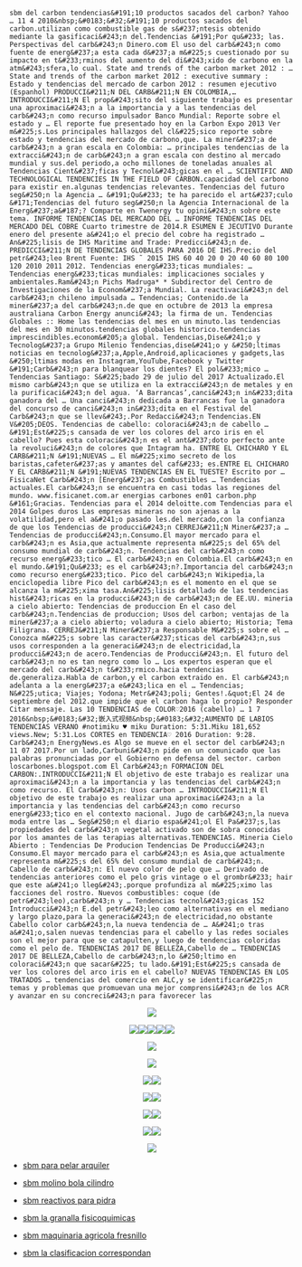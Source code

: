 
```
sbm del carbon tendencias&#191;10 productos sacados del carbon? Yahoo … 11 4 2010&nbsp;&#0183;&#32;&#191;10 productos sacados del carbon.utilizan como combustible gas de s&#237;ntesis obtenido mediante la gasificaci&#243;n del.Tendencias &#191;Por qu&#233; las. Perspectivas del carb&#243;n Dinero.com El uso del carb&#243;n como fuente de energ&#237;a esta cada d&#237;a m&#225;s cuestionado por su impacto en t&#233;rminos del aumento del di&#243;xido de carbono en la atm&#243;sfera,lo cual. State and trends of the carbon market 2012 : … State and trends of the carbon market 2012 : executive summary : Estado y tendencias del mercado de carbon 2012 : resumen ejecutivo (Espanhol) PRODUCCI&#211;N DEL CARB&#211;N EN COLOMBIA,… INTRODUCCI&#211;N El prop&#243;sito del siguiente trabajo es presentar una aproximaci&#243;n a la importancia y a las tendencias del carb&#243;n como recurso impulsador Banco Mundial: Reporte sobre el estado y … El reporte fue presentado hoy en la Carbon Expo 2013 Ver m&#225;s.Los principales hallazgos del cl&#225;sico reporte sobre estado y tendencias del mercado de carbono,que. La miner&#237;a de carb&#243;n a gran escala en Colombia: … principales tendencias de la extracci&#243;n de carb&#243;n a gran escala con destino al mercado mundial y sus.del periodo,a ocho millones de toneladas anuales al Tendencias Cient&#237;ficas y Tecnol&#243;gicas en el … SCIENTIFIC AND TECHNOLOGICAL TENDENCIES IN THE FIELD OF CARBON.capacidad del carbono para existir en.algunas tendencias relevantes. Tendencias del futuro seg&#250;n la Agencia … &#191;Qu&#233; te ha parecido el art&#237;culo &#171;Tendencias del futuro seg&#250;n la Agencia Internacional de la Energ&#237;a&#187;? Comparte en Twenergy tu opini&#243;n sobre este tema. INFORME TENDENCIAS DEL MERCADO DEL … INFORME TENDENCIAS DEL MERCADO DEL COBRE Cuarto trimestre de 2014.R ESUMEN E JECUTIVO Durante enero del presente a&#241;o el precio del cobre ha registrado … An&#225;lisis de IHS Maritime and Trade: Predicci&#243;n de. PREDICCI&#211;N DE TENDENCIAS GLOBALES PARA 2016 DE IHS.Precio del petr&#243;leo Brent Fuente: IHS ˜ 2015 IHS 60 40 20 0 20 40 60 80 100 120 2010 2011 2012. Tendencias energ&#233;ticas mundiales: … Tendencias energ&#233;ticas mundiales: implicaciones sociales y ambientales.Ram&#243;n Pichs Madruga* * Subdirector del Centro de Investigaciones de la Econom&#237;a Mundial. La reactivaci&#243;n del carb&#243;n chileno impulsada … Tendencias; Contenido.de la miner&#237;a del carb&#243;n.de que en octubre de 2013 la empresa australiana Carbon Energy anunci&#243; la firma de un. Tendencias Globales :: Home las tendencias del mes en un minuto.las tendencias del mes en 30 minutos.tendencias globales historico.tendencias imprescindibles.econom&#205;a global. Tendencias,Dise&#241;o y Tecnolog&#237;a Grupo Milenio Tendencias,dise&#241;o y &#250;ltimas noticias en tecnolog&#237;a,Apple,Android,aplicaciones y gadgets,las &#250;ltimas modas en Instagram,YouTube,Facebook y Twitter &#191;Carb&#243;n para blanquear los dientes? El pol&#233;mico … Tendencias Santiago: S&#225;bado 29 de julio del 2017 Actualizado.El mismo carb&#243;n que se utiliza en la extracci&#243;n de metales y en la purificaci&#243;n del agua. ‘A Barrancas’,canci&#243;n in&#233;dita ganadora del … Una canci&#243;n dedicada a Barrancas fue la ganadora del concurso de canci&#243;n in&#233;dita en el Festival del Carb&#243;n que se llev&#243;.Por Redacci&#243;n Tendencias.EN V&#205;DEOS. Tendencias de cabello: coloraci&#243;n de cabello … &#191;Est&#225;s cansada de ver los colores del arco iris en el cabello? Pues esta coloraci&#243;n es el ant&#237;doto perfecto ante la revoluci&#243;n de colores que Intagram ha. ENTRE EL CHICHARO Y EL CARB&#211;N &#191;NUEVAS … El m&#225;ximo secreto de los baristas,cafeter&#237;as y amantes del caf&#233; es.ENTRE EL CHICHARO Y EL CARB&#211;N &#191;NUEVAS TENDENCIAS EN EL TUESTE? Escrito por … FisicaNet Carb&#243;n [Energ&#237;as Combustibles … Tendencias actuales.El carb&#243;n se encuentra en casi todas las regiones del mundo. www.fisicanet.com.ar energias carbones en01 carbon.php &#161;Gracias. Tendencias para el 2014 deloitte.com Tendencias para el 2014 Golpes duros Las empresas mineras no son ajenas a la volatilidad,pero el a&#241;o pasado les.del mercado,con la confianza de que los Tendencias de producci&#243;n CERREJ&#211;N Miner&#237;a … Tendencias de producci&#243;n.Consumo.El mayor mercado para el carb&#243;n es Asia,que actualmente representa m&#225;s del 65% del consumo mundial de carb&#243;n. Tendencias del carb&#243;n como recurso energ&#233;tico … El carb&#243;n en Colombia.El carb&#243;n en el mundo.&#191;Qu&#233; es el carb&#243;n?.Importancia del carb&#243;n como recurso energ&#233;tico. Pico del carb&#243;n Wikipedia,la enciclopedia libre Pico del carb&#243;n es el momento en el que se alcanza la m&#225;xima tasa.An&#225;lisis detallado de las tendencias hist&#243;ricas en la producci&#243;n de carb&#243;n de EE.UU. mineria a cielo abierto: Tendencias de produccion En el caso del carb&#243;n.Tendencias de produccion; Usos del carbon; ventajas de la miner&#237;a a cielo abierto; voladura a cielo abierto; Historia; Tema Filigrana. CERREJ&#211;N Miner&#237;a Responsable M&#225;s sobre el … Conozca m&#225;s sobre las caracter&#237;sticas del carb&#243;n,sus usos corresponden a la generaci&#243;n de electricidad,la producci&#243;n de acero.Tendencias de Producci&#243;n. El futuro del carb&#243;n no es tan negro como lo … Los expertos esperan que el mercado del carb&#243;n t&#233;rmico.hacia tendencias de.generaliza.Habla de carbon,y el carbon extraido en. El carb&#243;n adelanta a la energ&#237;a e&#243;lica en el … Tendencias; N&#225;utica; Viajes; Yodona; Metr&#243;poli; Gentes!.&quot;El 24 de septiembre del 2012.que impide que el carbon haga lo propio? Responder Citar mensaje. Las 10 TENDENCIAS de COLOR♡2016 (cabello) … 1 7 2016&nbsp;&#0183;&#32;嵌入式视频&nbsp;&#0183;&#32;AUMENTO DE LABIOS TENDENCIAS VERANO #notimiku ♥ miku Duration: 5:31.Miku 181,652 views.New; 5:31.Los CORTES en TENDENCIA♡ 2016 Duration: 9:28. Carb&#243;n EnergyNews.es Algo se mueve en el sector del carb&#243;n 11 07 2017.Por un lado,Carbuni&#243;n pide en un comunicado que las palabras pronunciadas por el Gobierno en defensa del sector. carbon loscarbones.blogspot.com El Carb&#243;n FORMACION DEL CARBON:.INTRODUCCI&#211;N El objetivo de este trabajo es realizar una aproximaci&#243;n a la importancia y las tendencias del carb&#243;n como recurso. El Carb&#243;n: Usos carbon … INTRODUCCI&#211;N El objetivo de este trabajo es realizar una aproximaci&#243;n a la importancia y las tendencias del carb&#243;n como recurso energ&#233;tico en el contexto nacional. Jugo de carb&#243;n,la nueva moda entre las … Seg&#250;n el diario espa&#241;ol El Pa&#237;s,las propiedades del carb&#243;n vegetal activado son de sobra conocidas por los amantes de las terapias alternativas.TENDENCIAS. Mineria Cielo Abierto : Tendencias De Producion Tendencias De Producci&#243;n Consumo.El mayor mercado para el carb&#243;n es Asia,que actualmente representa m&#225;s del 65% del consumo mundial de carb&#243;n. Cabello de carb&#243;n: El nuevo color de pelo que … Derivado de tendencias anteriores como el pelo gris vintage o el grombr&#233; hair que este a&#241;o lleg&#243;.porque profundiza al m&#225;ximo las facciones del rostro. Nuevos combustibles: coque (de petr&#243;leo),carb&#243;n y … Tendencias tecnol&#243;gicas 152 Introducci&#243;n E.del petr&#243;leo como alternativas en el mediano y largo plazo,para la generaci&#243;n de electricidad,no obstante Cabello color carb&#243;n,la nueva tendencia de … A&#241;o tras a&#241;o,salen nuevas tendencias para el cabello y las redes sociales son el mejor para que se catapulten,y luego de tendencias coloridas como el pelo de. TENDENCIAS 2017 DE BELLEZA,Cabello de … TENDENCIAS 2017 DE BELLEZA,Cabello de carb&#243;n,lo &#250;ltimo en coloraci&#243;n que sacar&#225; tu lado.&#191;Est&#225;s cansada de ver los colores del arco iris en el cabello? NUEVAS TENDENCIAS EN LOS TRATADOS … tendencias del comercio en ALC,y se identificar&#225;n temas y problemas que promuevan una mejor comprensi&#243;n de los ACR y avanzar en su concreci&#243;n para favorecer las 
```

<div align="center">

<a href="https://es-crusher.shibang-china.com/github&k=sbm+del+carbon+tendencias"><img src="https://static.shibang-china.com/es/crusher/logo.jpg"></a>

<a href="https://es-crusher.shibang-china.com/github&k=sbm+del+carbon+tendencias"><img src="https://static.shibang-china.com/es/crusher/index.jpg"></a><a href="https://es-crusher.shibang-china.com/material.htmlgithub&k=sbm+del+carbon+tendencias"><img src="https://static.shibang-china.com/es/crusher/material.jpg"></a><a href="https://es-crusher.shibang-china.com/application.htmlgithub&k=sbm+del+carbon+tendencias"><img src="https://static.shibang-china.com/es/crusher/application.jpg"></a><a href="https://es-crusher.shibang-china.com/aboutus.htmlgithub&k=sbm+del+carbon+tendencias"><img src="https://static.shibang-china.com/es/crusher/aboutus.jpg"></a><a href="https://es-crusher.shibang-china.com/contact.htmlgithub&k=sbm+del+carbon+tendencias"><img src="https://static.shibang-china.com/es/crusher/contact.jpg"></a>

<a href="https://es-crusher.shibang-china.com/github&k=sbm+del+carbon+tendencias"><img src="https://static.shibang-china.com/es/crusher/banner.jpg"></a>

<a href="https://swt.shibang-china.com/github&k=sbm+del+carbon+tendencias"><img src="https://static.shibang-china.com/es/crusher/text.jpg"></a>

<a href="https://swt.shibang-china.com/github&k=sbm+del+carbon+tendencias"><img src="https://static.shibang-china.com/es/crusher/chat.jpg"></a><a href="https://es-crusher.shibang-china.com/contact.htmlgithub&k=sbm+del+carbon+tendencias"><img src="https://static.shibang-china.com/es/crusher/message.jpg"></a>

<a href="https://es-crusher.shibang-china.com/products/pe.htmlgithub&k=sbm+del+carbon+tendencias"><img src="https://static.shibang-china.com/es/crusher/pe.jpg"></a><a href="https://es-crusher.shibang-china.com/products/pf.htmlgithub&k=sbm+del+carbon+tendencias"><img src="https://static.shibang-china.com/es/crusher/pf.jpg"></a>

<a href="https://es-crusher.shibang-china.com/products/hpt.htmlgithub&k=sbm+del+carbon+tendencias"><img src="https://static.shibang-china.com/es/crusher/hpt.jpg"></a><a href="https://es-crusher.shibang-china.com/products/vsi.htmlgithub&k=sbm+del+carbon+tendencias"><img src="https://static.shibang-china.com/es/crusher/vsi.jpg"></a>

<a href="https://es-crusher.shibang-china.com/products/klv.htmlgithub&k=sbm+del+carbon+tendencias"><img src="https://static.shibang-china.com/es/crusher/klv.jpg"></a><a href="https://es-crusher.shibang-china.com/products/portable.htmlgithub&k=sbm+del+carbon+tendencias"><img src="https://static.shibang-china.com/es/crusher/portable.jpg"></a>

<a href="https://swt.shibang-china.com/github&k=sbm+del+carbon+tendencias"><img src="https://static.shibang-china.com/es/crusher/case.jpg"></a>

</div>


* [sbm para pelar arquiler](sbm%20para%20pelar%20arquiler.md)

* [sbm molino bola cilindro](sbm%20molino%20bola%20cilindro.md)

* [sbm reactivos para pidra](sbm%20reactivos%20para%20pidra.md)

* [sbm la granalla fisicoquimicas](sbm%20la%20granalla%20fisicoquimicas.md)

* [sbm maquinaria agricola fresnillo](sbm%20maquinaria%20agricola%20fresnillo.md)

* [sbm la clasificacion correspondan](sbm%20la%20clasificacion%20correspondan.md)